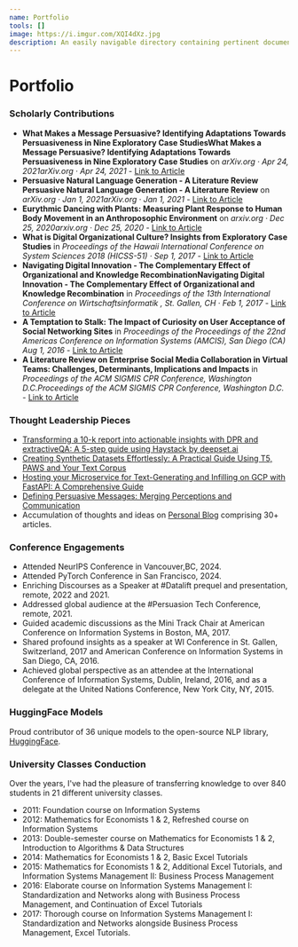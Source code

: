 ```yaml
---
name: Portfolio
tools: []
image: https://i.imgur.com/XQI4dXz.jpg
description: An easily navigable directory containing pertinent documents, links, and information related to my personal and professional endeavors.
---
```


# Portfolio

### Scholarly Contributions

- __What Makes a Message Persuasive? Identifying Adaptations Towards Persuasiveness in Nine Exploratory Case StudiesWhat Makes a Message Persuasive? Identifying Adaptations Towards Persuasiveness in Nine Exploratory Case Studies__ on _arXiv.org · Apr 24, 2021arXiv.org · Apr 24, 2021_ - [Link to Article](https://arxiv.org/pdf/2104.12454.pdf)
- __Persuasive Natural Language Generation - A Literature Review Persuasive Natural Language Generation - A Literature Review__ on _arXiv.org · Jan 1, 2021arXiv.org · Jan 1, 2021_ - [Link to Article](https://arxiv.org/abs/2104.12454)
- __Eurythmic Dancing with Plants: Measuring Plant Response to Human Body Movement in an Anthroposophic Environment__ on _arxiv.org · Dec 25, 2020arxiv.org · Dec 25, 2020_ - [Link to Article](https://arxiv.org/abs/2012.12978)
- __What is Digital Organizational Culture? Insights from Exploratory Case Studies__ in _Proceedings of the Hawaii International Conference on System Sciences 2018 (HICSS-51) · Sep 1, 2017_ - [Link to Article](https://scholarspace.manoa.hawaii.edu/items/eb0597d6-e165-4088-8d78-9417b9e91ce8)
- __Navigating Digital Innovation - The Complementary Effect of Organizational and Knowledge RecombinationNavigating Digital Innovation - The Complementary Effect of Organizational and Knowledge Recombination__ in _Proceedings of the 13th International Conference on Wirtschaftsinformatik , St. Gallen, CH · Feb 1, 2017_ - [Link to Article](https://www.semanticscholar.org/paper/Navigating-Digital-Innovation-The-Complementary-of-D%C3%BCrr-Wagner/950046ef8199275ec97b10222786d9cb7dece7d1)
- __A Temptation to Stalk: The Impact of Curiosity on User Acceptance of Social Networking Sites__ in _Proceedings of the Proceedings of the 22nd Americas Conference on Information Systems (AMCIS), San Diego (CA) Aug 1, 2016_ - [Link to Article](https://aisel.aisnet.org/amcis2016/Adoption/Presentations/16/)
- __A Literature Review on Enterprise Social Media Collaboration in Virtual Teams: Challenges, Determinants, Implications and Impacts__ in _Proceedings of the ACM SIGMIS CPR Conference, Washington D.C.Proceedings of the ACM SIGMIS CPR Conference, Washington D.C._ - [Link to Article](https://dl.acm.org/doi/10.1145/2890602.2890611)

### Thought Leadership Pieces  
- [Transforming a 10-k report into actionable insights with DPR and extractiveQA: A 5-step guide using Haystack by deepset.ai](https://medium.com/@duerr.sebastian/gain-valuable-corporate-insights-from-a-10-k-report-in-5-easy-steps-with-dense-passage-retrieval-8e0cac743c7d)
- [Creating Synthetic Datasets Effortlessly: A Practical Guide Using T5, PAWS and Your Text Corpus](https://medium.com/@duerr.sebastian/4-steps-to-create-synthetic-datasets-with-t5-paws-and-your-text-corpus-fc48bd9fc901)
- [Hosting your Microservice for Text-Generating and Infilling on GCP with FastAPI: A Comprehensive Guide](https://medium.com/analytics-vidhya/hosting-your-text-generating-infilling-micro-service-with-fastapi-on-gcp-ecf92f9d3c0f)
- [Defining Persuasive Messages: Merging Perceptions and Communication](https://medium.com/@duerr.sebastian/what-makes-a-message-persuasive-4c04322df929)
- Accumulation of thoughts and ideas on [Personal Blog](duerr.se/blog) comprising 30+ articles.

### Conference Engagements

- Attended NeurIPS Conference in Vancouver,BC, 2024.
- Attended PyTorch Conference in San Francisco, 2024.
- Enriching Discourses as a Speaker at #Datalift prequel and presentation, remote, 2022 and 2021.
- Addressed global audience at the #Persuasion Tech Conference, remote, 2021.
- Guided academic discussions as the Mini Track Chair at American Conference on Information Systems in Boston, MA, 2017.
- Shared profound insights as a speaker at WI Conference in St. Gallen, Switzerland, 2017 and American Conference on Information Systems in San Diego, CA, 2016.
- Achieved global perspective as an attendee at the International Conference of Information Systems, Dublin, Ireland, 2016, and as a delegate at the United Nations Conference, New York City, NY, 2015.

### HuggingFace Models

Proud contributor of 36 unique models to the open-source NLP library, [HuggingFace](https://huggingface.co/seduerr).

### University Classes Conduction

Over the years, I've had the pleasure of transferring knowledge to over 840 students in 21 different university classes.

- 2011: Foundation course on Information Systems
- 2012: Mathematics for Economists 1 & 2, Refreshed course on Information Systems
- 2013: Double-semester course on Mathematics for Economists 1 & 2, Introduction to Algorithms & Data Structures
- 2014: Mathematics for Economists 1 & 2, Basic Excel Tutorials
- 2015: Mathematics for Economists 1 & 2, Additional Excel Tutorials, and Information Systems Management II: Business Process Management
- 2016: Elaborate course on Information Systems Management I: Standardization and Networks along with Business Process Management, and Continuation of Excel Tutorials
- 2017: Thorough course on Information Systems Management I: Standardization and Networks alongside Business Process Management, Excel Tutorials.
